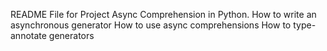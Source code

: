 README File for Project Async Comprehension in Python.
How to write an asynchronous generator
How to use async comprehensions
How to type-annotate generators